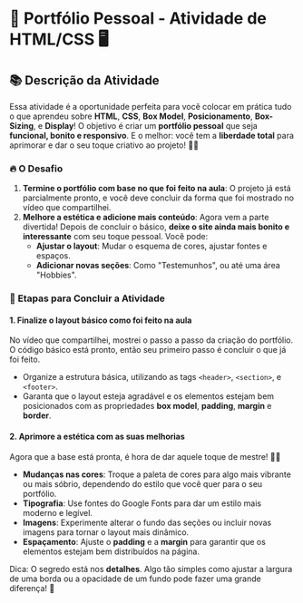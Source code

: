 # 🌟 Portfólio Pessoal - Atividade de HTML/CSS 🖥️

## 📚 Descrição da Atividade

Essa atividade é a oportunidade perfeita para você colocar em prática tudo o que aprendeu sobre **HTML**, **CSS**, **Box Model**, **Posicionamento**, **Box-Sizing**, e **Display**! O objetivo é criar um **portfólio pessoal** que seja **funcional, bonito e responsivo**. E o melhor: você tem a **liberdade total** para aprimorar e dar o seu toque criativo ao projeto! 🎨✨

### 🔥 O Desafio
1. **Termine o portfólio com base no que foi feito na aula**: O projeto já está parcialmente pronto, e você deve concluir da forma que foi mostrado no vídeo que compartilhei.
2. **Melhore a estética e adicione mais conteúdo**: Agora vem a parte divertida! Depois de concluir o básico, **deixe o site ainda mais bonito e interessante** com seu toque pessoal. Você pode:
   - **Ajustar o layout**: Mudar o esquema de cores, ajustar fontes e espaços.
   - **Adicionar novas seções**: Como "Testemunhos", ou até uma área "Hobbies".

### 🏁 Etapas para Concluir a Atividade

#### 1. **Finalize o layout básico como foi feito na aula**
   No vídeo que compartilhei, mostrei o passo a passo da criação do portfólio. O código básico está pronto, então seu primeiro passo é concluir o que já foi feito.

   - Organize a estrutura básica, utilizando as tags `<header>`, `<section>`, e `<footer>`.
   - Garanta que o layout esteja agradável e os elementos estejam bem posicionados com as propriedades **box model**, **padding**, **margin** e **border**.
   
#### 2. **Aprimore a estética com as suas melhorias**
   Agora que a base está pronta, é hora de dar aquele toque de mestre! 💪🎨

   - **Mudanças nas cores**: Troque a paleta de cores para algo mais vibrante ou mais sóbrio, dependendo do estilo que você quer para o seu portfólio.
   - **Tipografia**: Use fontes do Google Fonts para dar um estilo mais moderno e legível.
   - **Imagens**: Experimente alterar o fundo das seções ou incluir novas imagens para tornar o layout mais dinâmico.
   - **Espaçamento**: Ajuste o **padding** e a **margin** para garantir que os elementos estejam bem distribuídos na página.
   
   Dica: O segredo está nos **detalhes**. Algo tão simples como ajustar a largura de uma borda ou a opacidade de um fundo pode fazer uma grande diferença! 🌟

